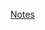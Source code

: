 [Notes](https://github.com/Bojun0430/Ewant_2025/wiki/%E6%96%87%E5%AD%B8%E5%90%8D%E7%AF%87%E9%81%B8%E8%AE%80%EF%BC%9A%E6%84%9B%E6%88%80%E8%88%87%E7%94%9F%E6%B4%BB%EF%BC%882025%E6%98%A5%E5%AD%A3%E7%8F%AD%EF%BC%89)
